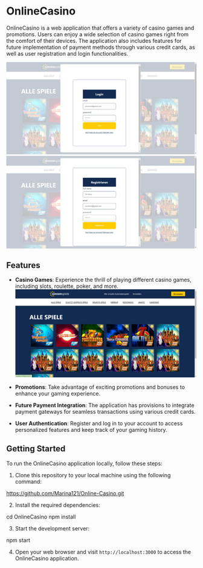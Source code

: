 # OnlineCasino

OnlineCasino is a web application that offers a variety of casino games and promotions. Users can enjoy a wide selection of casino games right from the comfort of their devices. The application also includes features for future implementation of payment methods through various credit cards, as well as user registration and login functionalities.

![Login](public/images/REDME/login.png)
![Register](public/images/REDME/registrieren.png)

## Features

- **Casino Games**: Experience the thrill of playing different casino games, including slots, roulette, poker, and more.
  ![Games](public/images/REDME/alleSpiele.png)

- **Promotions**: Take advantage of exciting promotions and bonuses to enhance your gaming experience.

- **Future Payment Integration**: The application has provisions to integrate payment gateways for seamless transactions using various credit cards.

- **User Authentication**: Register and log in to your account to access personalized features and keep track of your gaming history.

## Getting Started

To run the OnlineCasino application locally, follow these steps:

1. Clone this repository to your local machine using the following command:

https://github.com/Marina121/Online-Casino.git

2. Install the required dependencies:

cd OnlineCasino
npm install

3. Start the development server:

npm start

4. Open your web browser and visit `http://localhost:3000` to access the OnlineCasino application.
